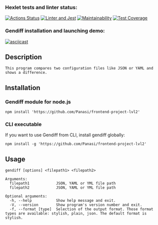 ### Hexlet tests and linter status:
[![Actions Status](https://github.com/Panasi/frontend-project-lvl2/workflows/hexlet-check/badge.svg)](https://github.com/Panasi/frontend-project-lvl2/actions)
[![Linter and Jest](https://github.com/Panasi/frontend-project-lvl2/actions/workflows/linter-jest-check.yml/badge.svg)](https://github.com/Panasi/frontend-project-lvl2/actions/workflows/linter-jest-check.yml)
[![Maintainability](https://api.codeclimate.com/v1/badges/47ca2f2dc3bd1b738111/maintainability)](https://codeclimate.com/github/Panasi/frontend-project-lvl2/maintainability)
[![Test Coverage](https://api.codeclimate.com/v1/badges/47ca2f2dc3bd1b738111/test_coverage)](https://codeclimate.com/github/Panasi/frontend-project-lvl2/test_coverage)

### Gendiff installation and launching demo:
[![asciicast](https://asciinema.org/a/420468.svg)](https://asciinema.org/a/420468)

Description
------------
```
This program compares two configuration files like JSON or YAML and shows a difference. 
```

Installation
------------

### Gendiff module for node.js

```
npm install 'https://github.com/Panasi/frontend-project-lvl2'
```


### CLI executable

If you want to use Gendiff from CLI, install gendiff globally:

```
npm install -g 'https://github.com/Panasi/frontend-project-lvl2'
```

Usage
------------

```
gendiff [options] <filepath1> <filepath2>

Arguments:
  filepath1            JSON, YAML or YML file path
  filepath2            JSON, YAML or YML file path

Optional arguments:
  -h, --help           Show help message and exit.
  -V, --version        Show program's version number and exit.
  -f, --format [type]  Selection of the output format. Those format types are available: stylish, plain, json. The default format is stylish.
```